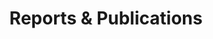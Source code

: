 ---
layout: publications
title: Reports & Publications
permalink: /publications/
header:
  overlay_color: "#000"
  overlay_filter: linear-gradient(rgba(255, 250, 250, 0.76), rgba(0, 0, 0, 0.94))
  overlay_image: # /assets/images/ncrmp_data_viz_snap.png
 # caption: "NCRMP Pacific Fish Dashboard Screenshot"
sidebar:
  nav: "docs"
---